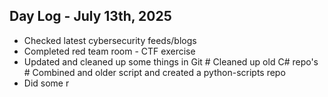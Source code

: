 
## Day Log - July 13th, 2025

 * Checked latest cybersecurity feeds/blogs
 * Completed red team room - CTF exercise
 * Updated and cleaned up some things in Git
		# Cleaned up old C# repo's
		# Combined and older script and created a python-scripts repo
 * Did some r

<!--stackedit_data:
eyJoaXN0b3J5IjpbLTEwNTI3NzY4OTgsMzE4Nzg0MTM5LDE0MD
gwMjY0MTgsLTE4NjIwNDU1NTQsLTEzNjA5MTUxMjMsNzMwOTk4
MTE2XX0=
-->